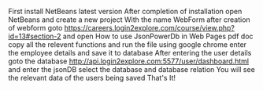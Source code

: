 First install NetBeans latest version
After completion of installation open NetBeans and create a new project 
With the name WebForm 
after creation of webform goto https://careers.login2explore.com/course/view.php?id=13#section-2
and open How to use JsonPowerDb in Web Pages pdf doc 
copy all the relevent functions 
and run the file using google chrome 
enter the employee details and save it to database 
After entering the user details goto the database http://api.login2explore.com:5577/user/dashboard.html
and enter the jsonDB
select the database and database relation
You will see the relevant data of the users being saved 
That's It!
